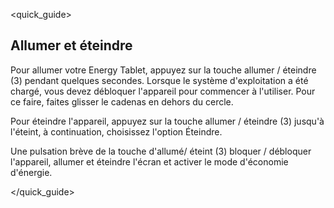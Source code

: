 <quick_guide>
## Allumer et éteindre

Pour allumer votre Energy Tablet, appuyez sur la touche allumer / éteindre (3) pendant quelques secondes. Lorsque le système d'exploitation a été chargé, vous devez débloquer l'appareil pour commencer à l'utiliser. Pour ce faire, faites glisser le cadenas en dehors du cercle.

Pour éteindre l'appareil, appuyez sur la touche allumer / éteindre (3) jusqu'à l'éteint, à continuation, choisissez l'option Éteindre.

Une pulsation brève de la touche d'allumé/ éteint (3) bloquer / débloquer l'appareil, allumer et éteindre l'écran et activer le mode d'économie d'énergie.

</quick_guide>
